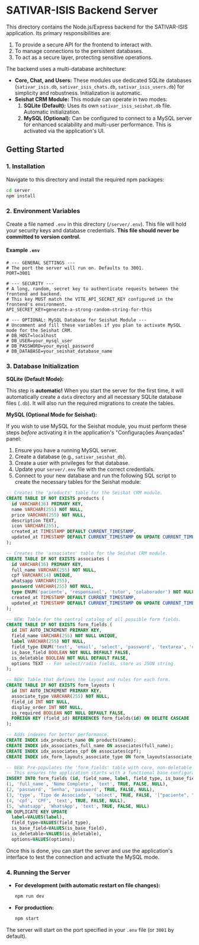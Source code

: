 
# SATIVAR-ISIS Backend Server

This directory contains the Node.js/Express backend for the SATIVAR-ISIS application. Its primary responsibilities are:

1.  To provide a secure API for the frontend to interact with.
2.  To manage connections to the persistent databases.
3.  To act as a secure layer, protecting sensitive operations.

The backend uses a multi-database architecture:
- **Core, Chat, and Users:** These modules use dedicated SQLite databases (`sativar_isis.db`, `sativar_isis_chats.db`, `sativar_isis_users.db`) for simplicity and robustness. Initialization is automatic.
- **Seishat CRM Module:** This module can operate in two modes:
    1.  **SQLite (Default):** Uses its own `sativar_isis_seishat.db` file. Automatic initialization.
    2.  **MySQL (Optional):** Can be configured to connect to a MySQL server for enhanced scalability and multi-user performance. This is activated via the application's UI.

## Getting Started

### 1. Installation

Navigate to this directory and install the required npm packages:

```bash
cd server
npm install
```

### 2. Environment Variables

Create a file named `.env` in this directory (`/server/.env`). This file will hold your security keys and database credentials. **This file should never be committed to version control.**

#### Example `.env`

```env
# --- GENERAL SETTINGS ---
# The port the server will run on. Defaults to 3001.
PORT=3001

# --- SECURITY ---
# A long, random, secret key to authenticate requests between the frontend and backend.
# This key MUST match the VITE_API_SECRET_KEY configured in the frontend's environment.
API_SECRET_KEY=generate-a-strong-random-string-for-this

# --- OPTIONAL: MySQL Database for Seishat Module ---
# Uncomment and fill these variables if you plan to activate MySQL mode for the Seishat CRM.
# DB_HOST=localhost
# DB_USER=your_mysql_user
# DB_PASSWORD=your_mysql_password
# DB_DATABASE=your_seishat_database_name
```

### 3. Database Initialization

**SQLite (Default Mode):**

This step is **automatic!** When you start the server for the first time, it will automatically create a `data` directory and all necessary SQLite database files (`.db`). It will also run the required migrations to create the tables.

**MySQL (Optional Mode for Seishat):**

If you wish to use MySQL for the Seishat module, you must perform these steps *before* activating it in the application's "Configurações Avançadas" panel:

1.  Ensure you have a running MySQL server.
2.  Create a database (e.g., `sativar_seishat_db`).
3.  Create a user with privileges for that database.
4.  Update your `server/.env` file with the correct credentials.
5.  Connect to your new database and run the following SQL script to create the necessary tables for the Seishat module:

```sql
-- Creates the 'products' table for the Seishat CRM module.
CREATE TABLE IF NOT EXISTS products (
  id VARCHAR(36) PRIMARY KEY,
  name VARCHAR(255) NOT NULL,
  price VARCHAR(255) NOT NULL,
  description TEXT,
  icon VARCHAR(255),
  created_at TIMESTAMP DEFAULT CURRENT_TIMESTAMP,
  updated_at TIMESTAMP DEFAULT CURRENT_TIMESTAMP ON UPDATE CURRENT_TIMESTAMP
);

-- Creates the 'associates' table for the Seishat CRM module.
CREATE TABLE IF NOT EXISTS associates (
  id VARCHAR(36) PRIMARY KEY,
  full_name VARCHAR(255) NOT NULL,
  cpf VARCHAR(14) UNIQUE,
  whatsapp VARCHAR(255),
  password VARCHAR(255) NOT NULL,
  type ENUM('paciente', 'responsavel', 'tutor', 'colaborador') NOT NULL,
  created_at TIMESTAMP DEFAULT CURRENT_TIMESTAMP,
  updated_at TIMESTAMP DEFAULT CURRENT_TIMESTAMP ON UPDATE CURRENT_TIMESTAMP
);

-- NEW: Table for the central catalog of all possible form fields.
CREATE TABLE IF NOT EXISTS form_fields (
  id INT AUTO_INCREMENT PRIMARY KEY,
  field_name VARCHAR(255) NOT NULL UNIQUE,
  label VARCHAR(255) NOT NULL,
  field_type ENUM('text', 'email', 'select', 'password', 'textarea', 'checkbox', 'radio') NOT NULL,
  is_base_field BOOLEAN NOT NULL DEFAULT FALSE,
  is_deletable BOOLEAN NOT NULL DEFAULT FALSE,
  options TEXT -- For select/radio fields, store as JSON string
);

-- NEW: Table that defines the layout and rules for each form.
CREATE TABLE IF NOT EXISTS form_layouts (
  id INT AUTO_INCREMENT PRIMARY KEY,
  associate_type VARCHAR(255) NOT NULL,
  field_id INT NOT NULL,
  display_order INT NOT NULL,
  is_required BOOLEAN NOT NULL DEFAULT FALSE,
  FOREIGN KEY (field_id) REFERENCES form_fields(id) ON DELETE CASCADE
);

-- Adds indexes for better performance.
CREATE INDEX idx_products_name ON products(name);
CREATE INDEX idx_associates_full_name ON associates(full_name);
CREATE INDEX idx_associates_cpf ON associates(cpf);
CREATE INDEX idx_form_layouts_associate_type ON form_layouts(associate_type);

-- NEW: Pre-populates the 'form_fields' table with core, non-deletable fields.
-- This ensures the application starts with a functional base configuration.
INSERT INTO form_fields (id, field_name, label, field_type, is_base_field, is_deletable, options) VALUES
(1, 'full_name', 'Nome Completo', 'text', TRUE, FALSE, NULL),
(2, 'password', 'Senha', 'password', TRUE, FALSE, NULL),
(3, 'type', 'Tipo de Associado', 'select', TRUE, FALSE, '["paciente", "responsavel", "tutor", "colaborador"]'),
(4, 'cpf', 'CPF', 'text', TRUE, FALSE, NULL),
(5, 'whatsapp', 'WhatsApp', 'text', TRUE, FALSE, NULL)
ON DUPLICATE KEY UPDATE 
  label=VALUES(label), 
  field_type=VALUES(field_type), 
  is_base_field=VALUES(is_base_field), 
  is_deletable=VALUES(is_deletable), 
  options=VALUES(options);
```

Once this is done, you can start the server and use the application's interface to test the connection and activate the MySQL mode.

### 4. Running the Server

-   **For development (with automatic restart on file changes):**
    ```bash
    npm run dev
    ```

-   **For production:**
    ```bash
    npm start
    ```

The server will start on the port specified in your `.env` file (or `3001` by default).